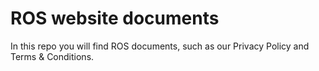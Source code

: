 # ROS website documents

In this repo you will find ROS documents, such as our Privacy Policy and Terms & Conditions.
